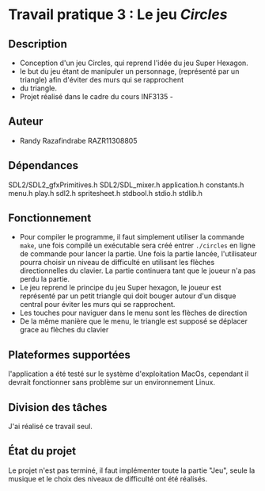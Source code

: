 # Travail pratique 3 : Le jeu *Circles*

## Description

* Conception d'un jeu Circles, qui reprend l'idée du jeu Super Hexagon.
* le but du jeu étant de manipuler un personnage, (représenté par un triangle) afin d'éviter des murs qui se rapprochent
* du triangle.
* Projet réalisé dans le cadre du cours INF3135 - 

## Auteur

- Randy Razafindrabe RAZR11308805

## Dépendances

SDL2/SDL2_gfxPrimitives.h
SDL2/SDL_mixer.h
application.h
constants.h
menu.h
play.h
sdl2.h
spritesheet.h
stdbool.h
stdio.h
stdlib.h


## Fonctionnement

* Pour compiler le programme, il faut simplement utiliser la commande `make`, une fois compilé un exécutable sera créé 
  entrer `./circles` en ligne de commande pour lancer la partie. Une fois la partie lancée, l'utilisateur pourra choisir
  un niveau de difficulté en utilisant les flèches directionnelles du clavier. La partie continuera tant que le joueur 
  n'a pas perdu la partie.
* Le jeu reprend le principe du jeu Super hexagon, le joueur est représenté par un petit triangle 
  qui doit bouger autour d'un disque central pour éviter les murs qui se rapprochent.
* Les touches pour naviguer dans le menu sont les flèches de direction
* De la même manière que le menu, le triangle est supposé se déplacer grace au flèches du clavier


## Plateformes supportées

l'application a été testé sur le système d'exploitation MacOs, cependant il devrait fonctionner sans problème sur un 
environnement Linux.


## Division des tâches

 J'ai réalisé ce travail seul.

## État du projet

Le projet n'est pas terminé, il faut implémenter toute la partie "Jeu", seule la musique et le choix des niveaux de 
difficulté ont été réalisés.
